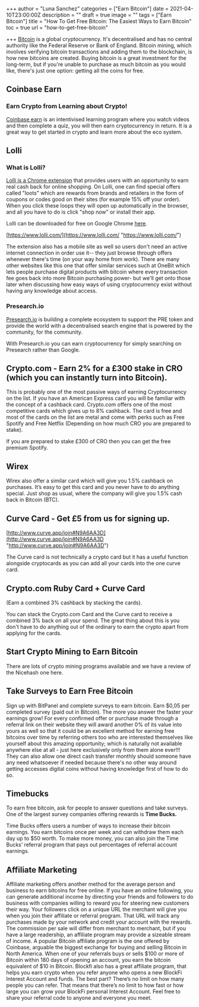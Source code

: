 +++
author = "Luna Sanchez"
categories = ["Earn Bitcoin"]
date = 2021-04-10T23:00:00Z
description = ""
draft = true
image = ""
tags = ["Earn Bitcoin"]
title = "How To Get Free Bitcoin: The Easiest Ways to Earn Bitcoin"
toc = true
url = "how-to-get-free-bitcoin"

+++
[Bitcoin](/buy-bitcoin) is a global cryptocurrency. It's decentralised and has no central authority like the Federal Reserve or Bank of England. Bitcoin mining, which involves verifying bitcoin transactions and adding them to the blockchain, is how new bitcoins are created. Buying bitcoin is a great investment for the long-term, but if you're unable to purchase as much bitcoin as you would like, there's just one option: getting all the coins for free.

## Coinbase Earn

### Earn Crypto from Learning about Crypto!

[Coinbase earn](https://www.coinbase.com/earn) is an intentivised learning program where you watch videos and then complete a quiz, you will then earn cryptocurrency in return. It is a great way to get started in crypto and learn more about the eco system.

## Lolli

### What is Lolli?

[Lolli is a Chrome extension](https://chrome.google.com/webstore/detail/lolli-earn-bitcoin-when-y/fleenceagaplaefnklabikkmocalkcpo) that provides users with an opportunity to earn real cash back for online shopping. On Lolli, one can find special offers called "loots" which are rewards from brands and retailers in the form of coupons or codes good on their sites (for example 15% off your order). When you click these loops they will open up automatically in the browser, and all you have to do is click "shop now" or install their app.

Lolli can be downloaded for free on Google Chrome [here](https://chrome.google.com/webstore/detail/lolli-earn-bitcoin-when-y/fleenceagaplaefnklabikkmocalkcpo).

[https://www.lolli.com/](https://www.lolli.com/ "https://www.lolli.com/")

The extension also has a mobile site as well so users don't need an active internet connection in order use it-- they just browse through offers whenever there's time (on your way home from work). There are many other websites like this one that offer similar services such at OneBit which lets people purchase digital products with bitcoin where every transaction fee goes back into more Bitcoin purchasing power- but we'll get onto those later when discussing how easy ways of using cryptocurrency exist without having any knowledge about access.

### Presearch.io

[Presearch.io](https://www.presearch.io/) is building a complete ecosystem to support the PRE token and provide the world with a decentralised search engine that is powered by the community, for the community.

With Presearch.io you can earn cryptocurrency for simply searching on Presearch rather than Google.

## Crypto.com - Earn 2% for a £300 stake in CRO (which you can instantly turn into Bitcoin).

This is probably one of the most passive ways of earning Cryptocurrency on the list. If you have an American Express card you will be familiar with the concept of a cashback card. Crypto.com offers one of the most competitive cards which gives up to 8% cashback. The card is free and most of the cards on the list are metal and come with perks such as Free Spotify and Free Netflix (Depending on how much CRO you are prepared to stake).

If you are prepared to stake £300 of CRO then you can get the free premium Spotify.

## Wirex

Wirex also offer a similar card which will give you 1.5% cashback on purchases. It’s easy to get this card and you never have to do anything special. Just shop as usual, where the company will give you 1.5% cash back in Bitcoin (BTC).

## Curve Card - Get £5 from us for signing up.

[http://www.curve.app/join#N9A6AA3D](http://www.curve.app/join#N9A6AA3D "http://www.curve.app/join#N9A6AA3D")

The Curve card is not technically a crypto card but it has a useful function alongside cryptocards as you can add all your cards into the one curve card.

## Crypto.com Ruby Card + Curve Card

(Earn a combined 3% cashback by stacking the cards).

You can stack the Crypto.com Card and the Curve card to receive a combined 3% back on all your spend. The great thing about this is you don't have to do anything out of the ordinary to earn the crypto apart from applying for the cards.

## **Start Crypto Mining to Earn Bitcoin**

There are lots of crypto mining programs available and we have a review of the Nicehash one here.

## **Take Surveys to Earn Free Bitcoin**

Sign up with BitPanel and complete surveys to earn bitcoin. Earn $0,05 per completed survey (paid out in Bitcoin). The more you answer the faster your earnings grow! For every confirmed offer or purchase made through a referral link on their website they will award another 0% of its value into yours as well so that it could be an excellent method for earning free bitcoins over time by referring others too who are interested themselves like yourself about this amazing opportunity; which is naturally not available anywhere else at all - just here exclusively only from them alone ever!!! They can also allow one direct cash transfer monthly should someone have any need whatsoever if needed because there's no other way around getting accesses digital coins without having knowledge first of how to do so.

## Timebucks

To earn free bitcoin, ask for people to answer questions and take surveys. One of the largest survey companies offering rewards is **Time Bucks.**

Time Bucks offers users a number of ways to increase their bitcoin earnings. You earn bitcoins once per week and can withdraw them each day up to $50 worth. To make more money, you can also join the Time Bucks’ referral program that pays out percentages of referral account earnings.

## Affiliate Marketing

Affiliate marketing offers another method for the average person and business to earn bitcoins for free online. If you have an online following, you can generate additional income by directing your friends and followers to do business with companies willing to reward you for steering new customers their way. Your followers click on a unique URL the merchant will give you when you join their affiliate or referral program. That URL will track any purchases made by your network and credit your account with the rewards. The commission per sale will differ from merchant to merchant, but if you have a large readership, an affiliate program may provide a sizeable stream of income. A popular Bitcoin affiliate program is the one offered by Coinbase, arguable the biggest exchange for buying and selling Bitcoin in North America. When one of your referrals buys or sells $100 or more of Bitcoin within 180 days of opening an account, you earn the bitcoin equivalent of $10 in Bitcoin. Blockfi also has a great affiliate program, that helps you earn crypto when you refer anyone who opens a new BlockFi Interest Account and funds. The best part? There’s no limit on how many people you can refer. That means that there’s no limit to how fast or how large you can grow your BlockFi personal Interest Account. Feel free to share your referral code to anyone and everyone you meet.